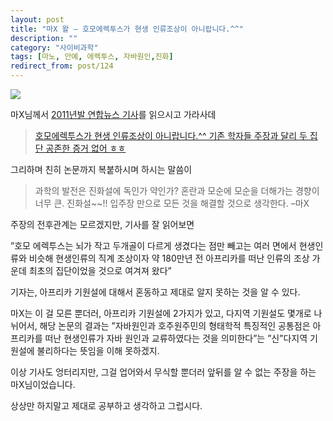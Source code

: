 ```yaml
---
layout: post
title: "마X 왈 – 호모에렉투스가 현생 인류조상이 아니랍니다.^^"
description: ""
category: "사이비과학"
tags: [마노, 안예, 에렉투스, 자바원인,진화]
redirect_from: post/124
---
```


![](http://i.imgur.com/Ryi2eNT.jpg)

마X님께서 [2011년발 연합뉴스 기사](http://www.yonhapnews.co.kr/bulletin/2011/07/01/0200000000AKR20110701052100009.HTML)를 읽으시고 가라사데

> [호모에렉투스가 현생 인류조상이 아니랍니다.^^ 기존 학자들 주장과 달리 두 집단 공존한 증거 없어 ㅎㅎ](http://m.cafe.naver.com/jncwk/54582)

그리하며 친히 논문까지 복붙하시며 하시는 말씀이

> 과학의 발전은 진화설에 독인가 약인가?
> 혼란과 모순에 모순을 더해가는 경향이 너무 큰. 진화설~~!!
> 입주장 만으로 모든 것을 해결할 것으로 생각한다.
> –마X

주장의 전후관계는 모르겠지만, 기사를 잘 읽어보면

”호모 에렉투스는 뇌가 작고 두개골이 다르게 생겼다는 점만 빼고는 여러 면에서 현생인류와 비슷해 현생인류의 직계 조상이자 약 180만년 전 아프리카를 떠난 인류의 조상 가운데 최초의 집단이었을 것으로 여겨져 왔다”

기자는, 아프리카 기원설에 대해서 혼동하고 제대로 알지 못하는 것을 알 수 있다.

마X는 이 걸 모른 뿐더러, 아프리카 기원설에 2가지가 있고, 다지역 기원설도 몇개로 나뉘어서, 해당 논문의 결과는 ”자바원인과 호주원주민의 형태학적 특징적인 공통점은 아프리카를 떠난 현생인류가 자바 원인과 교류하였다는 것을 의미한다”는 ”신”다지역 기원설에 불리하다는 뜻임을 이해 못하겠지.

이상 기사도 엉터리지만, 그걸 업어와서 무식할 뿐더러 앞뒤를 알 수 없는 주장을 하는 마X님이었습니다.

상상만 하지말고 제대로 공부하고 생각하고 그럽시다.


